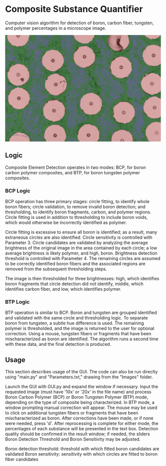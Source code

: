 # Composite Substance Quantifier
Computer vision algorithm for detection of boron, carbon fiber, tungsten, and polymer percentages in a microscope image.  

![Sample Image](exampleImages/20x_BCP_Example.jpg)

## Logic 

Composite Element Detection operates in two modes: BCP, for boron carbon polymer composites, and BTP, for boron tungsten polymer composites. 


### BCP Logic

BCP operation has three primary stages: circle fitting, to identify whole boron fibers; circle validation, to remove invalid boron detection; and thresholding, to identify boron fragments, carbon, and polymer regions. Circle fitting is used in addition to thresholding to include boron voids, which would otherwise be incorrectly identified as polymer. 

Circle fitting is excessive to ensure all boron is identified; as a result, many extraneous circles are also identified. Circle sensitivity is controlled with Parameter 3. Circle candidates are validated by analyzing the average brightness of the original image in the area contained by each circle; a low average brightness is likely polymer, and high, boron. Brightness detection threshold is controlled with Parameter 4. The remaining circles are assumed to be correctly identified boron fibers and the associated regions are removed from the subsequent thresholding steps. 

The image is then thresholded for three brightnesses: high, which identifies boron fragments that circle detection did not identify, middle, which identifies carbon fiber, and low, which identifies polymer. 

### BTP Logic

BTP operation is similar to BCP. Boron and tungsten are grouped identified and validated with the same circle and thresholding logic. To separate boron from tungsten, a subtle hue difference is used. The remaining polymer is thresholded, and the image is returned to the user for optional correction. Using a mouse, tungsten fibers or fragments that have been mischaracterized as boron are identified. The algorithm runs a second time with these data, and the final detection is produced. 


## Usage 

This section describes usage of the GUI. The code can also be run direclty using "main.py" and "Parameters.txt," drawing from the "Images" folder. 

Launch the GUI with GUI.py and expand the window if necessary. Input the requested image (must have '10x' or '20x' in the file name) and process Boron Carbon Polymer (BCP) or Boron Tungsten Polymer (BTP) mode, depending on the type of composite being characterized. In BTP mode, a window prompting manual correction will appear. The mouse may be used to click on additional tungsten fibers or fragments that have been mischaracterized as boron. After corrections have been made, or if none were needed, press 'd'. After reprocessing is complete for either mode, the percentages of each substance will be presented in the text box. Detection quality should be confirmed in the result window; if needed, the sliders Boron Detection Threshold and Boron Sensitivity may be adjusted. 

Boron detection threshold: threshold with which fitted boron candidates are validated
Boron sensitivity: sensitivity with which circles are fitted to boron fiber candidates